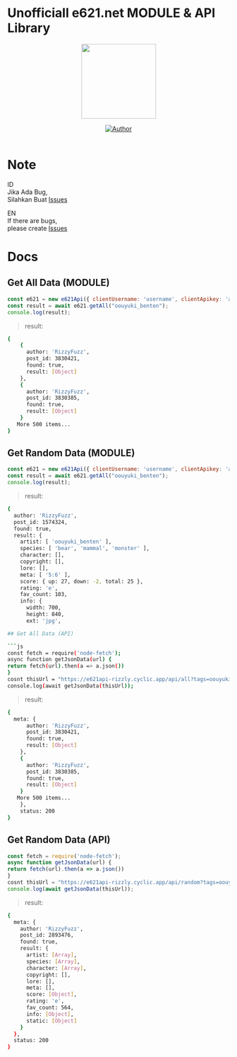 # Unofficiall e621.net MODULE & API Library
<p align="center">
<a target="_blank" href="https://github.com/rizzlydev"><img src="https://avatars.githubusercontent.com/rizzlydev?s=400" alt="" width="169" /></a>
</p>
<p align="center">
<a target="_blank" href="https://github.com/rizzlydev"><img title="Author" src="https://img.shields.io/badge/Author-RizzFuzz-red.svg?style=for-the-badge&logo=github" /></a>
<br>
<br>
</p>

# Note

ID<br>
Jika Ada Bug,<br>
Silahkan Buat [Issues](https://github.com/rizzlydev/e621-api-js/issues/new)

EN<br>
If there are bugs,<br>
please create [Issues](https://github.com/rizzlydev/e621-api-js/issues/new)

# Docs
## Get All Data (MODULE)

```js
const e621 = new e621Api({ clientUsername: 'username', clientApikey: 'apikey' });
const result = await e621.getAll("oouyuki_benten"); 
console.log(result); 
```
> result:
```bash
{    
    {
      author: 'RizzyFuzz',
      post_id: 3830421,
      found: true,
      result: [Object]
    },
    {
      author: 'RizzyFuzz',
      post_id: 3830385,
      found: true,
      result: [Object]
    }
   More 500 items...
}
```

## Get Random Data (MODULE)

```js
const e621 = new e621Api({ clientUsername: 'username', clientApikey: 'apikey' });
const result = await e621.getAll("oouyuki_benten"); 
console.log(result); 
```
> result:
```bash
{
  author: 'RizzyFuzz',
  post_id: 1574324,
  found: true,
  result: {
    artist: [ 'oouyuki_benten' ],
    species: [ 'bear', 'mammal', 'monster' ],
    character: [],
    copyright: [],
    lore: [],
    meta: [ '5:6' ],
    score: { up: 27, down: -2, total: 25 },
    rating: 'e',
    fav_count: 103,
    info: {
      width: 700,
      height: 840,
      ext: 'jpg',

## Get All Data (API)

```js
const fetch = require('node-fetch');
async function getJsonData(url) {
return fetch(url).then(a => a.json())
}
cosnt thisUrl = "https://e621api-rizzly.cyclic.app/api/all?tags=oouyuki_benten"
console.log(await getJsonData(thisUrl)); 
```
> result:
```bash
{
  meta: {
      author: 'RizzyFuzz',
      post_id: 3830421,
      found: true,
      result: [Object]
    },
    {
      author: 'RizzyFuzz',
      post_id: 3830385,
      found: true,
      result: [Object]
    }
   More 500 items...
    },
    status: 200
}
```

## Get Random Data (API)

```js
const fetch = require('node-fetch');
async function getJsonData(url) {
return fetch(url).then(a => a.json())
}
cosnt thisUrl = "https://e621api-rizzly.cyclic.app/api/random?tags=oouyuki_benten"
console.log(await getJsonData(thisUrl)); 
```
> result:
```bash
{
  meta: {
    author: 'RizzyFuzz',
    post_id: 2893476,
    found: true,
    result: {
      artist: [Array],
      species: [Array],
      character: [Array],
      copyright: [],
      lore: [],
      meta: [],
      score: [Object],
      rating: 'e',
      fav_count: 564,
      info: [Object],
      static: [Object]
    }
  },
  status: 200
}
```
